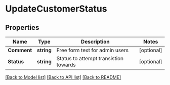 # UpdateCustomerStatus

## Properties

Name | Type | Description | Notes
------------ | ------------- | ------------- | -------------
**Comment** | **string** | Free form text for admin users | [optional] 
**Status** | **string** | Status to attempt transistion towards | [optional] 

[[Back to Model list]](../README.md#documentation-for-models) [[Back to API list]](../README.md#documentation-for-api-endpoints) [[Back to README]](../README.md)


